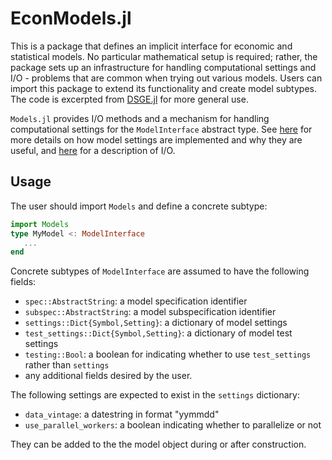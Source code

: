 # EconModels.jl

This is a package that defines an implicit interface for economic and
statistical models. No particular mathematical setup is required; rather, the package sets up an infrastructure for handling
computational settings and I/O - problems that are common when trying out various models. Users can import this package to
extend its functionality and create model subtypes. The code is
excerpted from [DSGE.jl](https://github.com/FRBNY-DSGE/DSGE.jl) for
more general use.

`Models.jl` provides I/O methods and a mechanism for handling
computational settings for the `ModelInterface` abstract type.
See
[here](http://frbny-dsge.github.io/DSGE.jl/latest/implementation_details.html#Model-Settings-1) for
more details on how model settings are implemented and why they are
useful,
and
[here](http://frbny-dsge.github.io/DSGE.jl/latest/running_existing_model.html#Input/Output-Directory-Structure-1) for
a description of I/O.

## Usage

The user should import `Models` and define a concrete subtype:

```julia
import Models
type MyModel <: ModelInterface
   ...
end
```

Concrete subtypes of `ModelInterface` are assumed to have the following fields:

- `spec::AbstractString`: a model specification identifier
- `subspec::AbstractString`: a model subspecification identifier
- `settings::Dict{Symbol,Setting}`: a dictionary of model settings
- `test_settings::Dict{Symbol,Setting}`: a dictionary of model test settings
- `testing::Bool`: a boolean for indicating whether to use `test_settings` rather than `settings`
- any additional fields desired by the user.


The following settings are expected to exist in the `settings` dictionary:

- `data_vintage`: a datestring in format "yymmdd"
- `use_parallel_workers`: a boolean indicating whether to parallelize or not

They can be added to the the model object during or after construction.
